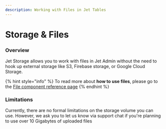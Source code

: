 ```yaml
---
description: Working with Files in Jet Tables
---
```


# Storage & Files

### Overview

Jet Storage allows you to work with files in Jet Admin without the need to hook up external storage like S3, Firebase storage, or Google Cloud Storage.

{% hint style="info" %}
To read more about **how to use files**, please go to the [File component reference page](../../components/fields/file.md)
{% endhint %}

### Limitations

Currently, there are no formal limitations on the storage volume you can use. However, we ask you to let us know via support chat if you're planning to use over 10 Gigabytes of uploaded files
